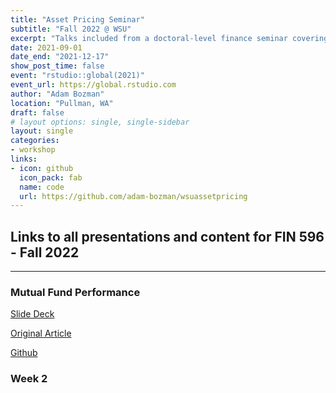 ```yaml
---
title: "Asset Pricing Seminar"
subtitle: "Fall 2022 @ WSU"
excerpt: "Talks included from a doctoral-level finance seminar covering advanced topics in asset pricing."
date: 2021-09-01
date_end: "2021-12-17"
show_post_time: false
event: "rstudio::global(2021)"
event_url: https://global.rstudio.com
author: "Adam Bozman"
location: "Pullman, WA"
draft: false
# layout options: single, single-sidebar
layout: single
categories:
- workshop
links:
- icon: github
  icon_pack: fab
  name: code
  url: https://github.com/adam-bozman/wsuassetpricing
---
```

## Links to all presentations and content for FIN 596 - Fall 2022
--- 


### Mutual Fund Performance

[Slide Deck](https://wsuassetpricing.netlify.app/mutual-fund-performance/)

[Original Article](https://wsuassetpricing.netlify.app/files/mutual-fund-performance.pdf)

[Github](https://github.com/adam-bozman/wsuassetpricing/tree/main/mutual-fund-performance)


### Week 2 
